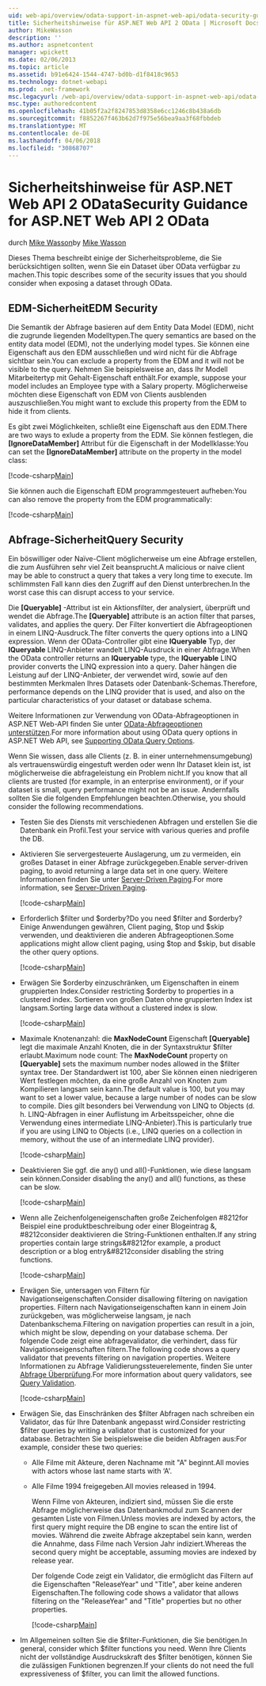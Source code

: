 ```yaml
---
uid: web-api/overview/odata-support-in-aspnet-web-api/odata-security-guidance
title: Sicherheitshinweise für ASP.NET Web API 2 OData | Microsoft Docs
author: MikeWasson
description: ''
ms.author: aspnetcontent
manager: wpickett
ms.date: 02/06/2013
ms.topic: article
ms.assetid: b91e6424-1544-4747-bd0b-d1f8418c9653
ms.technology: dotnet-webapi
ms.prod: .net-framework
msc.legacyurl: /web-api/overview/odata-support-in-aspnet-web-api/odata-security-guidance
msc.type: authoredcontent
ms.openlocfilehash: 41b05f2a2f8247853d8358e6cc1246c8b438a6db
ms.sourcegitcommit: f8852267f463b62d7f975e56bea9aa3f68fbbdeb
ms.translationtype: MT
ms.contentlocale: de-DE
ms.lasthandoff: 04/06/2018
ms.locfileid: "30868707"
---
```

<a name="security-guidance-for-aspnet-web-api-2-odata"></a><span data-ttu-id="decd2-102">Sicherheitshinweise für ASP.NET Web API 2 OData</span><span class="sxs-lookup"><span data-stu-id="decd2-102">Security Guidance for ASP.NET Web API 2 OData</span></span>
====================
<span data-ttu-id="decd2-103">durch [Mike Wasson](https://github.com/MikeWasson)</span><span class="sxs-lookup"><span data-stu-id="decd2-103">by [Mike Wasson](https://github.com/MikeWasson)</span></span>

<span data-ttu-id="decd2-104">Dieses Thema beschreibt einige der Sicherheitsprobleme, die Sie berücksichtigen sollten, wenn Sie ein Dataset über OData verfügbar zu machen.</span><span class="sxs-lookup"><span data-stu-id="decd2-104">This topic describes some of the security issues that you should consider when exposing a dataset through OData.</span></span>

## <a name="edm-security"></a><span data-ttu-id="decd2-105">EDM-Sicherheit</span><span class="sxs-lookup"><span data-stu-id="decd2-105">EDM Security</span></span>

<span data-ttu-id="decd2-106">Die Semantik der Abfrage basieren auf dem Entity Data Model (EDM), nicht die zugrunde liegenden Modelltypen.</span><span class="sxs-lookup"><span data-stu-id="decd2-106">The query semantics are based on the entity data model (EDM), not the underlying model types.</span></span> <span data-ttu-id="decd2-107">Sie können eine Eigenschaft aus den EDM ausschließen und wird nicht für die Abfrage sichtbar sein.</span><span class="sxs-lookup"><span data-stu-id="decd2-107">You can exclude a property from the EDM and it will not be visible to the query.</span></span> <span data-ttu-id="decd2-108">Nehmen Sie beispielsweise an, dass Ihr Modell Mitarbeitertyp mit Gehalt-Eigenschaft enthält.</span><span class="sxs-lookup"><span data-stu-id="decd2-108">For example, suppose your model includes an Employee type with a Salary property.</span></span> <span data-ttu-id="decd2-109">Möglicherweise möchten diese Eigenschaft von EDM von Clients ausblenden auszuschließen.</span><span class="sxs-lookup"><span data-stu-id="decd2-109">You might want to exclude this property from the EDM to hide it from clients.</span></span>

<span data-ttu-id="decd2-110">Es gibt zwei Möglichkeiten, schließt eine Eigenschaft aus den EDM.</span><span class="sxs-lookup"><span data-stu-id="decd2-110">There are two ways to exlude a property from the EDM.</span></span> <span data-ttu-id="decd2-111">Sie können festlegen, die **[IgnoreDataMember]** Attribut für die Eigenschaft in der Modellklasse:</span><span class="sxs-lookup"><span data-stu-id="decd2-111">You can set the **[IgnoreDataMember]** attribute on the property in the model class:</span></span>

[!code-csharp[Main](odata-security-guidance/samples/sample1.cs)]

<span data-ttu-id="decd2-112">Sie können auch die Eigenschaft EDM programmgesteuert aufheben:</span><span class="sxs-lookup"><span data-stu-id="decd2-112">You can also remove the property from the EDM programmatically:</span></span>

[!code-csharp[Main](odata-security-guidance/samples/sample2.cs)]

## <a name="query-security"></a><span data-ttu-id="decd2-113">Abfrage-Sicherheit</span><span class="sxs-lookup"><span data-stu-id="decd2-113">Query Security</span></span>

<span data-ttu-id="decd2-114">Ein böswilliger oder Naïve-Client möglicherweise um eine Abfrage erstellen, die zum Ausführen sehr viel Zeit beansprucht.</span><span class="sxs-lookup"><span data-stu-id="decd2-114">A malicious or naive client may be able to construct a query that takes a very long time to execute.</span></span> <span data-ttu-id="decd2-115">Im schlimmsten Fall kann dies den Zugriff auf den Dienst unterbrechen.</span><span class="sxs-lookup"><span data-stu-id="decd2-115">In the worst case this can disrupt access to your service.</span></span>

<span data-ttu-id="decd2-116">Die **[Queryable]** -Attribut ist ein Aktionsfilter, der analysiert, überprüft und wendet die Abfrage.</span><span class="sxs-lookup"><span data-stu-id="decd2-116">The **[Queryable]** attribute is an action filter that parses, validates, and applies the query.</span></span> <span data-ttu-id="decd2-117">Der Filter konvertiert die Abfrageoptionen in einem LINQ-Ausdruck.</span><span class="sxs-lookup"><span data-stu-id="decd2-117">The filter converts the query options into a LINQ expression.</span></span> <span data-ttu-id="decd2-118">Wenn der OData-Controller gibt eine **IQueryable** Typ, der **IQueryable** LINQ-Anbieter wandelt LINQ-Ausdruck in einer Abfrage.</span><span class="sxs-lookup"><span data-stu-id="decd2-118">When the OData controller returns an **IQueryable** type, the **IQueryable** LINQ provider converts the LINQ expression into a query.</span></span> <span data-ttu-id="decd2-119">Daher hängen die Leistung auf der LINQ-Anbieter, der verwendet wird, sowie auf den bestimmten Merkmalen Ihres Datasets oder Datenbank-Schemas.</span><span class="sxs-lookup"><span data-stu-id="decd2-119">Therefore, performance depends on the LINQ provider that is used, and also on the particular characteristics of your dataset or database schema.</span></span>

<span data-ttu-id="decd2-120">Weitere Informationen zur Verwendung von OData-Abfrageoptionen in ASP.NET Web-API finden Sie unter [OData-Abfrageoptionen unterstützen](supporting-odata-query-options.md).</span><span class="sxs-lookup"><span data-stu-id="decd2-120">For more information about using OData query options in ASP.NET Web API, see [Supporting OData Query Options](supporting-odata-query-options.md).</span></span>

<span data-ttu-id="decd2-121">Wenn Sie wissen, dass alle Clients (z. B. in einer unternehmensumgebung) als vertrauenswürdig eingestuft werden oder wenn Ihr Dataset klein ist, ist möglicherweise die abfrageleistung ein Problem nicht.</span><span class="sxs-lookup"><span data-stu-id="decd2-121">If you know that all clients are trusted (for example, in an enterprise environment), or if your dataset is small, query performance might not be an issue.</span></span> <span data-ttu-id="decd2-122">Andernfalls sollten Sie die folgenden Empfehlungen beachten.</span><span class="sxs-lookup"><span data-stu-id="decd2-122">Otherwise, you should consider the following recommendations.</span></span>

- <span data-ttu-id="decd2-123">Testen Sie des Diensts mit verschiedenen Abfragen und erstellen Sie die Datenbank ein Profil.</span><span class="sxs-lookup"><span data-stu-id="decd2-123">Test your service with various queries and profile the DB.</span></span>
- <span data-ttu-id="decd2-124">Aktivieren Sie servergesteuerte Auslagerung, um zu vermeiden, ein großes Dataset in einer Abfrage zurückgegeben.</span><span class="sxs-lookup"><span data-stu-id="decd2-124">Enable server-driven paging, to avoid returning a large data set in one query.</span></span> <span data-ttu-id="decd2-125">Weitere Informationen finden Sie unter [Server-Driven Paging](supporting-odata-query-options.md#server-paging).</span><span class="sxs-lookup"><span data-stu-id="decd2-125">For more information, see [Server-Driven Paging](supporting-odata-query-options.md#server-paging).</span></span> 

    [!code-csharp[Main](odata-security-guidance/samples/sample3.cs)]
- <span data-ttu-id="decd2-126">Erforderlich $filter und $orderby?</span><span class="sxs-lookup"><span data-stu-id="decd2-126">Do you need $filter and $orderby?</span></span> <span data-ttu-id="decd2-127">Einige Anwendungen gewähren, Client paging, $top und $skip verwenden, und deaktivieren die anderen Abfrageoptionen.</span><span class="sxs-lookup"><span data-stu-id="decd2-127">Some applications might allow client paging, using $top and $skip, but disable the other query options.</span></span> 

    [!code-csharp[Main](odata-security-guidance/samples/sample4.cs)]
- <span data-ttu-id="decd2-128">Erwägen Sie $orderby einzuschränken, um Eigenschaften in einem gruppierten Index.</span><span class="sxs-lookup"><span data-stu-id="decd2-128">Consider restricting $orderby to properties in a clustered index.</span></span> <span data-ttu-id="decd2-129">Sortieren von großen Daten ohne gruppierten Index ist langsam.</span><span class="sxs-lookup"><span data-stu-id="decd2-129">Sorting large data without a clustered index is slow.</span></span> 

    [!code-csharp[Main](odata-security-guidance/samples/sample5.cs)]
- <span data-ttu-id="decd2-130">Maximale Knotenanzahl: die **MaxNodeCount** Eigenschaft **[Queryable]** legt die maximale Anzahl Knoten, die in der Syntaxstruktur $filter erlaubt.</span><span class="sxs-lookup"><span data-stu-id="decd2-130">Maximum node count: The **MaxNodeCount** property on **[Queryable]** sets the maximum number nodes allowed in the $filter syntax tree.</span></span> <span data-ttu-id="decd2-131">Der Standardwert ist 100, aber Sie können einen niedrigeren Wert festlegen möchten, da eine große Anzahl von Knoten zum Kompilieren langsam sein kann.</span><span class="sxs-lookup"><span data-stu-id="decd2-131">The default value is 100, but you may want to set a lower value, because a large number of nodes can be slow to compile.</span></span> <span data-ttu-id="decd2-132">Dies gilt besonders bei Verwendung von LINQ to Objects (d. h. LINQ-Abfragen in einer Auflistung im Arbeitsspeicher, ohne die Verwendung eines intermediate LINQ-Anbieter).</span><span class="sxs-lookup"><span data-stu-id="decd2-132">This is particularly true if you are using LINQ to Objects (i.e., LINQ queries on a collection in memory, without the use of an intermediate LINQ provider).</span></span> 

    [!code-csharp[Main](odata-security-guidance/samples/sample6.cs)]
- <span data-ttu-id="decd2-133">Deaktivieren Sie ggf. die any() und all()-Funktionen, wie diese langsam sein können.</span><span class="sxs-lookup"><span data-stu-id="decd2-133">Consider disabling the any() and all() functions, as these can be slow.</span></span> 

    [!code-csharp[Main](odata-security-guidance/samples/sample7.cs)]
- <span data-ttu-id="decd2-134">Wenn alle Zeichenfolgeneigenschaften große Zeichenfolgen #8212for Beispiel eine produktbeschreibung oder einer Blogeintrag &, #8212consider deaktivieren die String-Funktionen enthalten.</span><span class="sxs-lookup"><span data-stu-id="decd2-134">If any string properties contain large strings&#8212for example, a product description or a blog entry&#8212consider disabling the string functions.</span></span> 

    [!code-csharp[Main](odata-security-guidance/samples/sample8.cs)]
- <span data-ttu-id="decd2-135">Erwägen Sie, untersagen von Filtern für Navigationseigenschaften.</span><span class="sxs-lookup"><span data-stu-id="decd2-135">Consider disallowing filtering on navigation properties.</span></span> <span data-ttu-id="decd2-136">Filtern nach Navigationseigenschaften kann in einem Join zurückgeben, was möglicherweise langsam, je nach Datenbankschema.</span><span class="sxs-lookup"><span data-stu-id="decd2-136">Filtering on navigation properties can result in a join, which might be slow, depending on your database schema.</span></span> <span data-ttu-id="decd2-137">Der folgende Code zeigt eine abfragevalidator, die verhindert, dass für Navigationseigenschaften filtern.</span><span class="sxs-lookup"><span data-stu-id="decd2-137">The following code shows a query validator that prevents filtering on navigation properties.</span></span> <span data-ttu-id="decd2-138">Weitere Informationen zu Abfrage Validierungssteuerelemente, finden Sie unter [Abfrage Überprüfung](supporting-odata-query-options.md#query-validation).</span><span class="sxs-lookup"><span data-stu-id="decd2-138">For more information about query validators, see [Query Validation](supporting-odata-query-options.md#query-validation).</span></span> 

    [!code-csharp[Main](odata-security-guidance/samples/sample9.cs)]
- <span data-ttu-id="decd2-139">Erwägen Sie, das Einschränken des $filter Abfragen nach schreiben ein Validator, das für Ihre Datenbank angepasst wird.</span><span class="sxs-lookup"><span data-stu-id="decd2-139">Consider restricting $filter queries by writing a validator that is customized for your database.</span></span> <span data-ttu-id="decd2-140">Betrachten Sie beispielsweise die beiden Abfragen aus:</span><span class="sxs-lookup"><span data-stu-id="decd2-140">For example, consider these two queries:</span></span> 

  - <span data-ttu-id="decd2-141">Alle Filme mit Akteure, deren Nachname mit "A" beginnt.</span><span class="sxs-lookup"><span data-stu-id="decd2-141">All movies with actors whose last name starts with ‘A'.</span></span>
  - <span data-ttu-id="decd2-142">Alle Filme 1994 freigegeben.</span><span class="sxs-lookup"><span data-stu-id="decd2-142">All movies released in 1994.</span></span>

    <span data-ttu-id="decd2-143">Wenn Filme von Akteuren, indiziert sind, müssen Sie die erste Abfrage möglicherweise das Datenbankmodul zum Scannen der gesamten Liste von Filmen.</span><span class="sxs-lookup"><span data-stu-id="decd2-143">Unless movies are indexed by actors, the first query might require the DB engine to scan the entire list of movies.</span></span> <span data-ttu-id="decd2-144">Während die zweite Abfrage akzeptabel sein kann, werden die Annahme, dass Filme nach Version Jahr indiziert.</span><span class="sxs-lookup"><span data-stu-id="decd2-144">Whereas the second query might be acceptable, assuming movies are indexed by release year.</span></span>

    <span data-ttu-id="decd2-145">Der folgende Code zeigt ein Validator, die ermöglicht das Filtern auf die Eigenschaften "ReleaseYear" und "Title", aber keine anderen Eigenschaften.</span><span class="sxs-lookup"><span data-stu-id="decd2-145">The following code shows a validator that allows filtering on the "ReleaseYear" and "Title" properties but no other properties.</span></span>

    [!code-csharp[Main](odata-security-guidance/samples/sample10.cs)]
- <span data-ttu-id="decd2-146">Im Allgemeinen sollten Sie die $filter-Funktionen, die Sie benötigen.</span><span class="sxs-lookup"><span data-stu-id="decd2-146">In general, consider which $filter functions you need.</span></span> <span data-ttu-id="decd2-147">Wenn Ihre Clients nicht der vollständige Ausdruckskraft des $filter benötigen, können Sie die zulässigen Funktionen begrenzen.</span><span class="sxs-lookup"><span data-stu-id="decd2-147">If your clients do not need the full expressiveness of $filter, you can limit the allowed functions.</span></span>
